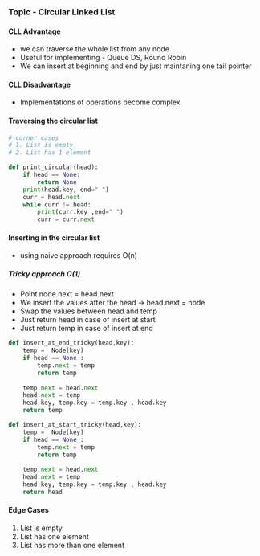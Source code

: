 ### Topic - Circular Linked List 

#### CLL Advantage
* we can traverse the whole list from any node
* Useful for implementing - Queue DS, Round Robin 
* We can insert at beginning and end by just maintaning one tail pointer 

#### CLL Disadvantage
* Implementations of operations become complex

#### Traversing the circular list 

```python 
# corner cases 
# 1. List is empty
# 2. List has 1 element 

def print_circular(head):
    if head == None:
        return None 
    print(head.key, end=" ")
    curr = head.next
    while curr != head:
        print(curr.key ,end=" ")
        curr = curr.next
```


#### Inserting in the circular list 
- using naive approach requires O(n)
##### Tricky approach O(1) 

- Point node.next = head.next 
- We insert the values after the head -> head.next = node
- Swap the values between head and temp
- Just return head in case of insert at start
- Just return temp in case of insert at end


```python 
def insert_at_end_tricky(head,key):
    temp =  Node(key)
    if head == None :
        temp.next = temp
        return temp
    
    temp.next = head.next 
    head.next = temp
    head.key, temp.key = temp.key , head.key
    return temp

def insert_at_start_tricky(head,key):
    temp =  Node(key)
    if head == None :
        temp.next = temp
        return temp
    
    temp.next = head.next 
    head.next = temp
    head.key, temp.key = temp.key , head.key
    return head 
```


#### Edge Cases 
1. List is empty
2. List has one element 
3. List has more than one element 